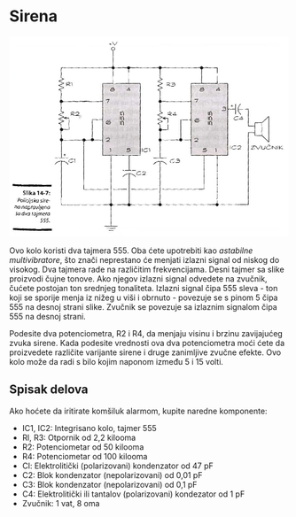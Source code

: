 # Sirena

![](../slike/sirena.jpg)

Ovo kolo koristi dva tajmera 555. Oba ćete upotrebiti kao *astabilne multivibratore*, što znači neprestano će menjati izlazni signal od niskog do visokog. Dva tajmera rade na različitim frekvencijama. Desni tajmer sa slike proizvodi čujne tonove. Ako njegov izlazni signal odvedete na zvučnik, čućete postojan ton srednjeg tonaliteta. Izlazni signal čipa 555 sleva - ton koji se sporije menja iz nižeg u viši i obrnuto - povezuje se s pinom 5 čipa 555 na desnoj strani slike. Zvučnik se povezuje sa izlaznim signalom čipa 555 na desnoj strani.

Podesite dva potenciometra, R2 i R4, da menjaju visinu i brzinu zavijajućeg zvuka sirene. Kada podesite vrednosti ova dva potenciometra moći ćete da proizvedete različite varijante sirene i druge zanimljive zvučne efekte. Ovo kolo može da radi s bilo kojim naponom između 5 i 15 volti.

## Spisak delova

Ako hoćete da iritirate komšiluk alarmom, kupite naredne komponente:
* IC1, IC2: Integrisano kolo, tajmer 555
* Rl, R3: Otpornik od 2,2 kilooma
* R2: Potenciometar od 50 kilooma
* R4: Potenciometar od 100 kilooma
* Cl: Elektrolitički (polarizovani) kondenzator od 47 pF
* C2: Blok kondenzator (nepolarizovani) od 0,01 pF
* C3: Blok kondenzator (nepolarizovani) od 0,1 pF
* C4: Elektrolitički ili tantalov (polarizovani) kondezator od 1 pF
* Zvučnik: 1 vat, 8 oma
